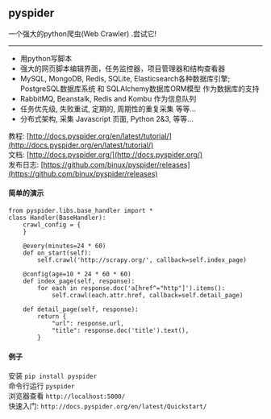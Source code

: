 ## pyspider 
一个强大的python爬虫(Web Crawler) .尝试它!
****
* 用python写脚本
* 强大的网页脚本编辑界面，任务监控器，项目管理器和结构查看器
* MySQL, MongoDB, Redis, SQLite, Elasticsearch各种数据库引擎; PostgreSQL数据库系统 和 SQLAlchemy数据库ORM模型 作为数据库的支持
* RabbitMQ, Beanstalk, Redis and Kombu 作为信息队列
* 任务优先级, 失败重试, 定期的, 周期性的重复采集 等等...
* 分布式架构, 采集 Javascript 页面, Python 2&3, 等等...


教程: [http://docs.pyspider.org/en/latest/tutorial/](http://docs.pyspider.org/en/latest/tutorial/)  
文档: [http://docs.pyspider.org/](http://docs.pyspider.org/)   
发布日志: [https://github.com/binux/pyspider/releases](https://github.com/binux/pyspider/releases)

#### 简单的演示
    from pyspider.libs.base_handler import *
    class Handler(BaseHandler):
        crawl_config = {
        }
    
        @every(minutes=24 * 60)
        def on_start(self):
            self.crawl('http://scrapy.org/', callback=self.index_page)
    
        @config(age=10 * 24 * 60 * 60)
        def index_page(self, response):
            for each in response.doc('a[href^="http"]').items():
                self.crawl(each.attr.href, callback=self.detail_page)
    
        def detail_page(self, response):
            return {
                "url": response.url,
                "title": response.doc('title').text(),
            }
#### 例子

安装
`pip install pyspider`   
命令行运行 `pyspider`    
浏览器查看 `http://localhost:5000/`   
快速入门: `http://docs.pyspider.org/en/latest/Quickstart/`



